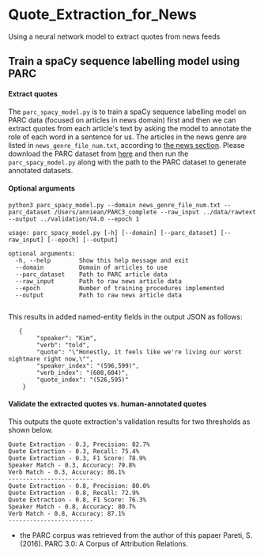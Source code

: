# Quote_Extraction_for_News
Using a neural network model to extract quotes from news feeds
## Train a spaCy sequence labelling model using PARC
#### Extract quotes
The ```parc_spacy_model.py``` is to train a spaCy sequence labelling model on PARC data (focused on articles in news domain) first and then we can extract quotes from each article's text by asking the model to annotate the role of each word in a sentence for us. The articles in the news genre are listed in ```news_genre_file_num.txt```, according to [the news section](http://www.let.rug.nl/~bplank/metadata/genre_files_updated.html). Please download the PARC dataset from [here](https://vault.sfu.ca/index.php/s/bnUj3Jy4zR8vz1Z/authenticate) and then run the ```parc_spacy_model.py``` along with the path to the PARC dataset to generate annotated datasets.

#### Optional arguments
```
python3 parc_spacy_model.py --domain news_genre_file_num.txt --parc_dataset /Users/anniean/PARC3_complete --raw_input ../data/rawtext --output ../validation/V4.0 --epoch 1

usage: parc_spacy_model.py [-h] [--domain] [--parc_dataset] [--raw_input] [--epoch] [--output]

optional arguments:
  -h, --help        Show this help message and exit
  --domain          Domain of articles to use
  --parc_dataset    Path to PARC article data
  --raw_input       Path to raw news article data
  --epoch           Number of training procedures implemented
  --output          Path to raw news article data
  
```  
  
This results in added named-entity fields in the output JSON as follows:
```    
   {
        "speaker": "Kim",
        "verb": "told",
        "quote": "\"Honestly, it feels like we're living our worst nightmare right now,\"",
        "speaker_index": "(596,599)",
        "verb_index": "(600,604)",
        "quote_index": "(526,595)"
    }
```  

#### Validate the extracted quotes vs. human-annotated quotes
This outputs the quote extraction's validation results for two thresholds as shown below.
```
Quote Extraction - 0.3, Precision: 82.7%
Quote Extraction - 0.3, Recall: 75.4%
Quote Extraction - 0.3, F1 Score: 78.9%
Speaker Match - 0.3, Accuracy: 79.8%
Verb Match - 0.3, Accuracy: 86.1%
------------------------
Quote Extraction - 0.8, Precision: 80.0%
Quote Extraction - 0.8, Recall: 72.9%
Quote Extraction - 0.8, F1 Score: 76.3%
Speaker Match - 0.8, Accuracy: 80.7%
Verb Match - 0.8, Accuracy: 87.1%
------------------------
```

* the PARC corpus was retrieved from the author of this papaer
Pareti, S. (2016). PARC 3.0: A Corpus of Attribution Relations.
